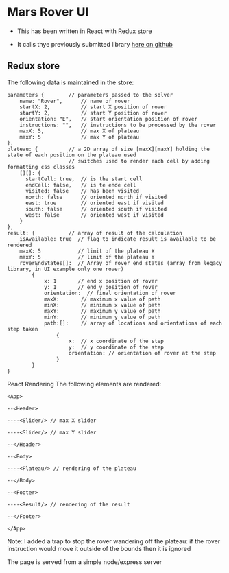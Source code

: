 # Mars Rover UI

- This has been written in React with Redux store

- It calls thye previously submitted library [here on github](https://github.com/mybrightidea/mars-rover)

## Redux store

The following data is maintained in the store:

    parameters {        // parameters passed to the solver
        name: "Rover",      // name of rover
        startX: 2,          // start X position of rover
        startY: 2,          // start Y position of rover
        orientation: "E",   // start orientation position of rover
        instructions: "",   // instructions to be processed by the rover
        maxX: 5,            // max X of plateau
        maxY: 5             // max Y of plateau
    },
    plateau: {          // a 2D array of size [maxX][maxY] holding the state of each position on the plateau used
                        // switches used to render each cell by adding formatting css classes
        [][]: {
          startCell: true,  // is the start cell
          endCell: false,   // is te ende cell
          visited: false    // has been visited
          north: false      // oriented north if visited
          east: true        // oriented east if visited
          south: false      // oriented south if visited
          west: false       // oriented west if visited
        }
    },
    result: {           // array of result of the calculation
        isAvailable: true  // flag to indicate result is available to be rendered
        maxX: 5            // limit of the plateau X
        maxY: 5            // limit of the plateau Y
        roverEndStates[]:  // Array of rover end states (array from legacy library, in UI example only one rover)
            {
                x: 1       // end x position of rover
                y: 1       // end y position of rover
                orientation:  // final orientation of rover
                maxX:       // maximum x value of path
                minX:       // minimum x value of path
                maxY:       // maximum y value of path
                minY:       // minimum y value of path
                path:[]:    // array of locations and orientations of each step taken
                    {
                        x:  // x coordinate of the step
                        y:  // y coordinate of the step
                        orientation: // orientation of rover at the step
                    }
            }
    }

React Rendering
The following elements are rendered:

`<App>`

`--<Header>`

`----<Slider/> // max X slider`

`----<Slider/> // max Y slider`

`--</Header>`

`--<Body>`

`----<Plateau/> // rendering of the plateau`

`--</Body>`

`--<Footer>`

`----<Result/> // rendering of the result`

`--</Footer>`

`</App>`

Note: I added a trap to stop the rover wandering off the plateau: if the rover instruction would move it outside of the bounds then it is ignored

The page is served from a simple node/express server
